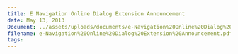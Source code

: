 ```yaml
---
title: E Navigation Online Dialog Extension Announcement
date: May 13, 2013
Document: ../assets/uploads/documents/e-Navigation%20Online%20Dialog%20Extension%20Announcement.pdf
filename: e-Navigation%20Online%20Dialog%20Extension%20Announcement.pdf
tags:
---
```


